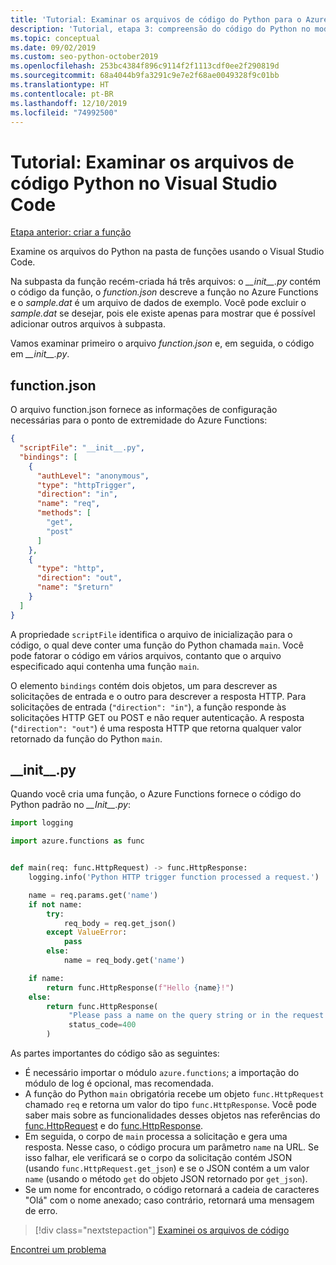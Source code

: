 ```yaml
---
title: 'Tutorial: Examinar os arquivos de código do Python para o Azure Functions no VS Code'
description: 'Tutorial, etapa 3: compreensão do código do Python no modelo fornecido pelo Azure Functions.'
ms.topic: conceptual
ms.date: 09/02/2019
ms.custom: seo-python-october2019
ms.openlocfilehash: 253bc4384f896c9114f2f1113cdf0ee2f290819d
ms.sourcegitcommit: 68a4044b9fa3291c9e7e2f68ae0049328f9c01bb
ms.translationtype: HT
ms.contentlocale: pt-BR
ms.lasthandoff: 12/10/2019
ms.locfileid: "74992500"
---
```

# <a name="tutorial-examine-the-python-code-files-in-visual-studio-code"></a>Tutorial: Examinar os arquivos de código Python no Visual Studio Code

[Etapa anterior: criar a função](tutorial-vs-code-serverless-python-02.md)

Examine os arquivos do Python na pasta de funções usando o Visual Studio Code.

Na subpasta da função recém-criada há três arquivos: o *\_\_init\_\_.py* contém o código da função, o *function.json* descreve a função no Azure Functions e o *sample.dat* é um arquivo de dados de exemplo. Você pode excluir o *sample.dat* se desejar, pois ele existe apenas para mostrar que é possível adicionar outros arquivos à subpasta.

Vamos examinar primeiro o arquivo *function.json* e, em seguida, o código em *\_\_init\_\_.py*.

## <a name="functionjson"></a>function.json

O arquivo function.json fornece as informações de configuração necessárias para o ponto de extremidade do Azure Functions:

```json
{
  "scriptFile": "__init__.py",
  "bindings": [
    {
      "authLevel": "anonymous",
      "type": "httpTrigger",
      "direction": "in",
      "name": "req",
      "methods": [
        "get",
        "post"
      ]
    },
    {
      "type": "http",
      "direction": "out",
      "name": "$return"
    }
  ]
}
```

A propriedade `scriptFile` identifica o arquivo de inicialização para o código, o qual deve conter uma função do Python chamada `main`. Você pode fatorar o código em vários arquivos, contanto que o arquivo especificado aqui contenha uma função `main`.

O elemento `bindings` contém dois objetos, um para descrever as solicitações de entrada e o outro para descrever a resposta HTTP. Para solicitações de entrada (`"direction": "in"`), a função responde às solicitações HTTP GET ou POST e não requer autenticação. A resposta (`"direction": "out"`) é uma resposta HTTP que retorna qualquer valor retornado da função do Python `main`.

## <a name="__init__py"></a>\_\_init\_\_.py

Quando você cria uma função, o Azure Functions fornece o código do Python padrão no *\_\_Init\_\_.py*:

```python
import logging

import azure.functions as func


def main(req: func.HttpRequest) -> func.HttpResponse:
    logging.info('Python HTTP trigger function processed a request.')

    name = req.params.get('name')
    if not name:
        try:
            req_body = req.get_json()
        except ValueError:
            pass
        else:
            name = req_body.get('name')

    if name:
        return func.HttpResponse(f"Hello {name}!")
    else:
        return func.HttpResponse(
             "Please pass a name on the query string or in the request body",
             status_code=400
        )
```

As partes importantes do código são as seguintes:

- É necessário importar o módulo `azure.functions`; a importação do módulo de log é opcional, mas recomendada.
- A função do Python `main` obrigatória recebe um objeto `func.HttpRequest` chamado `req` e retorna um valor do tipo `func.HttpResponse`. Você pode saber mais sobre as funcionalidades desses objetos nas referências do [func.HttpRequest](/python/api/azure-functions/azure.functions.httprequest?view=azure-python) e do [func.HttpResponse](/python/api/azure-functions/azure.functions.httpresponse?view=azure-python).
- Em seguida, o corpo de `main` processa a solicitação e gera uma resposta. Nesse caso, o código procura um parâmetro `name` na URL. Se isso falhar, ele verificará se o corpo da solicitação contém JSON (usando `func.HttpRequest.get_json`) e se o JSON contém a um valor `name` (usando o método `get` do objeto JSON retornado por `get_json`).
- Se um nome for encontrado, o código retornará a cadeia de caracteres "Olá" com o nome anexado; caso contrário, retornará uma mensagem de erro.

> [!div class="nextstepaction"]
> [Examinei os arquivos de código](tutorial-vs-code-serverless-python-04.md)

[Encontrei um problema](https://www.research.net/r/PWZWZ52?tutorial=vscode-functions-python&step=03-examine-code-files)
